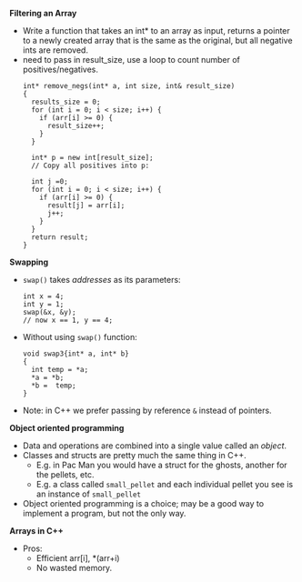 **Filtering an Array**
- Write a function that takes an int* to an array as input, returns a pointer to a newly created array that is the same as the original, but all negative ints are removed.
- need to pass in result_size, use a loop to count number of positives/negatives.
  ```
  int* remove_negs(int* a, int size, int& result_size)
  {
    results_size = 0;
    for (int i = 0; i < size; i++) {
      if (arr[i] >= 0) {
        result_size++;
      }
    }
    
    int* p = new int[result_size];
    // Copy all positives into p:

    int j =0;
    for (int i = 0; i < size; i++) {
      if (arr[i] >= 0) {
        result[j] = arr[i];
        j++;
      }
    }
    return result;
  }
  ```
  
**Swapping**
- ``swap()`` takes *addresses* as its parameters:
  ```
  int x = 4;
  int y = 1;
  swap(&x, &y);
  // now x == 1, y == 4;
  ```
  
- Without using ``swap()``  function:
  ```
  void swap3{int* a, int* b}
  {
    int temp = *a;
    *a = *b;
    *b =  temp;
  }
  ```
- Note: in C++ we prefer passing by reference ``&`` instead of pointers.

**Object oriented programming**
- Data and operations are combined into a single value called an *object*.
- Classes and structs are pretty much the same thing in C++.
  - E.g. in Pac Man you would have a struct for the ghosts, another for the pellets, etc.
  - E.g. a class called ``small_pellet`` and each individual pellet you see is an instance of ``small_pellet``
- Object oriented programming is a choice; may be a good way to implement a program, but not the only way.

**Arrays in C++**
- Pros:
  - Efficient arr[i], *(arr+i)
  - No wasted memory.
  
    
